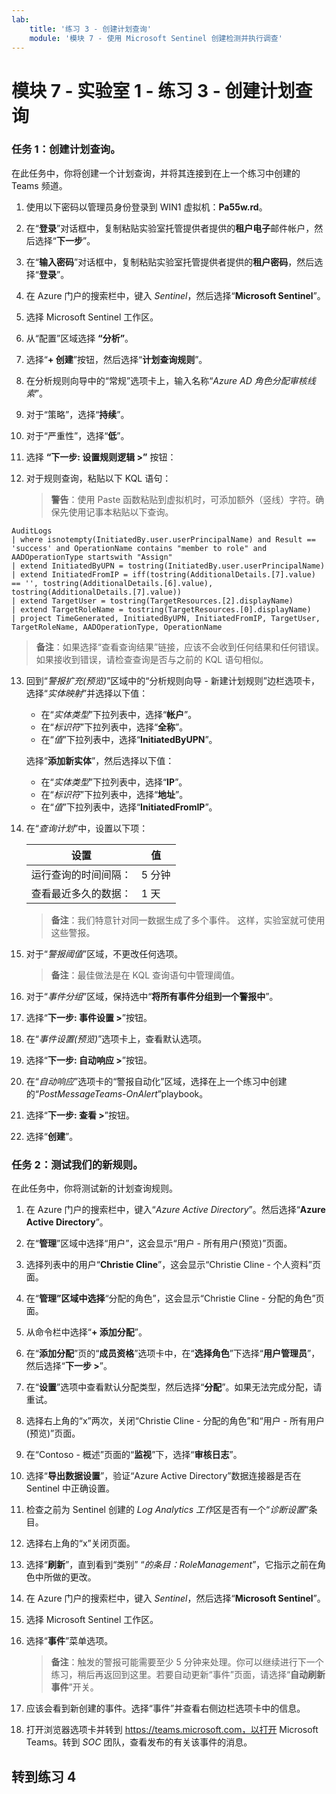 ```yaml
---
lab:
    title: '练习 3 - 创建计划查询'
    module: '模块 7 - 使用 Microsoft Sentinel 创建检测并执行调查'
---
```


# 模块 7 - 实验室 1 - 练习 3 - 创建计划查询


### 任务 1：创建计划查询。

在此任务中，你将创建一个计划查询，并将其连接到在上一个练习中创建的 Teams 频道。

1. 使用以下密码以管理员身份登录到 WIN1 虚拟机：**Pa55w.rd**。  

2. 在“**登录**”对话框中，复制粘贴实验室托管提供者提供的**租户电子**邮件帐户，然后选择“**下一步**”。

3. 在“**输入密码**”对话框中，复制粘贴实验室托管提供者提供的**租户密码**，然后选择“**登录**”。

4. 在 Azure 门户的搜索栏中，键入 *Sentinel*，然后选择“**Microsoft Sentinel**”。

5. 选择 Microsoft Sentinel 工作区。

6. 从“配置”区域选择 **“分析”**。

7. 选择“**+ 创建**”按钮，然后选择“**计划查询规则**”。

8. 在分析规则向导中的“常规”选项卡上，输入名称“*Azure AD 角色分配审核线索*”。

9. 对于“策略”，选择“**持续**”。

10. 对于“严重性”，选择“**低**”。

11. 选择 **“下一步: 设置规则逻辑 >”** 按钮：

12. 对于规则查询，粘贴以下 KQL 语句：

    >**警告**：使用 Paste 函数粘贴到虚拟机时，可添加额外（竖线）字符。确保先使用记事本粘贴以下查询。

```KQL
AuditLogs 
| where isnotempty(InitiatedBy.user.userPrincipalName) and Result == 'success' and OperationName contains "member to role" and AADOperationType startswith "Assign"
| extend InitiatedByUPN = tostring(InitiatedBy.user.userPrincipalName)
| extend InitiatedFromIP = iff(tostring(AdditionalDetails.[7].value) == '', tostring(AdditionalDetails.[6].value), tostring(AdditionalDetails.[7].value))
| extend TargetUser = tostring(TargetResources.[2].displayName)
| extend TargetRoleName = tostring(TargetResources.[0].displayName)
| project TimeGenerated, InitiatedByUPN, InitiatedFromIP, TargetUser, TargetRoleName, AADOperationType, OperationName
```

>**备注**：如果选择“查看查询结果”链接，应该不会收到任何结果和任何错误。如果接收到错误，请检查查询是否与之前的 KQL 语句相似。

13. 回到“*警报扩充(预览)*”区域中的“分析规则向导 - 新建计划规则”边栏选项卡，选择“*实体映射*”并选择以下值： 

    - 在“*实体类型*”下拉列表中，选择“**帐户**”。
    - 在“*标识符*”下拉列表中，选择“**全称**”。
    - 在“*值*”下拉列表中，选择“**InitiatedByUPN**”。

    选择“**添加新实体**”，然后选择以下值：

    - 在“*实体类型*”下拉列表中，选择“**IP**”。
    - 在“*标识符*”下拉列表中，选择“**地址**”。
    - 在“*值*”下拉列表中，选择“**InitiatedFromIP**”。

14. 在“*查询计划*”中，设置以下项：

    |设置|值|
    |---|---|
    |运行查询的时间间隔：|5 分钟|
    |查看最近多久的数据：|1 天|

    >**备注**：我们特意针对同一数据生成了多个事件。  这样，实验室就可使用这些警报。

15. 对于“*警报阈值*”区域，不更改任何选项。

    >**备注**：最佳做法是在 KQL 查询语句中管理阈值。

16. 对于“*事件分组*”区域，保持选中“**将所有事件分组到一个警报中**”。

17. 选择“**下一步: 事件设置 >**”按钮。  

18. 在“*事件设置(预览)*”选项卡上，查看默认选项。

19. 选择“**下一步: 自动响应 >**”按钮。

20. 在“*自动响应*”选项卡的“警报自动化”区域，选择在上一个练习中创建的“*PostMessageTeams-OnAlert*”playbook。

22. 选择“**下一步: 查看 >**”按钮。
  
23. 选择“**创建**”。


### 任务 2：测试我们的新规则。

在此任务中，你将测试新的计划查询规则。

1. 在 Azure 门户的搜索栏中，键入“*Azure Active Directory*”。然后选择“**Azure Active Directory**”。

2. 在“**管理**”区域中选择“用户”，这会显示“用户 - 所有用户(预览)”页面。

3. 选择列表中的用户“**Christie Cline**”，这会显示“Christie Cline - 个人资料”页面。

4. 在“**管理”区域中选择**“分配的角色”，这会显示“Christie Cline - 分配的角色”页面。

5. 从命令栏中选择“**+ 添加分配**”。

6. 在“**添加分配**”页的“**成员资格**”选项卡中，在“**选择角色**”下选择“**用户管理员**”，然后选择“**下一步 >**”。

7. 在“**设置**”选项中查看默认分配类型，然后选择“**分配**”。如果无法完成分配，请重试。

8. 选择右上角的“x”两次，关闭“Christie Cline - 分配的角色”和“用户 - 所有用户(预览)”页面。

9. 在“Contoso - 概述”页面的“**监视**”下，选择“**审核日志**”。

10. 选择“**导出数据设置**”，验证“Azure Active Directory”数据连接器是否在 Sentinel 中正确设置。

11. 检查之前为 Sentinel 创建的 *Log Analytics 工作*区是否有一个“*诊断设置*”条目。

12. 选择右上角的“x”关闭页面。

13. 选择“**刷新**”，直到看到“类别” “*的条目：RoleManagement*”，它指示之前在角色中所做的更改。

14. 在 Azure 门户的搜索栏中，键入 *Sentinel*，然后选择“**Microsoft Sentinel**”。

15. 选择 Microsoft Sentinel 工作区。

16. 选择“**事件**”菜单选项。

    >**备注**：触发的警报可能需要至少 5 分钟来处理。你可以继续进行下一个练习，稍后再返回到这里。若要自动更新“事件”页面，请选择“**自动刷新事件**”开关。

17. 应该会看到新创建的事件。选择“事件”并查看右侧边栏选项卡中的信息。

18. 打开浏览器选项卡并转到 https://teams.microsoft.com，以打开 Microsoft Teams。转到 *SOC* 团队，查看发布的有关该事件的消息。

## 转到练习 4
